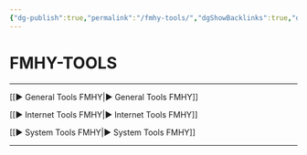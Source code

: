 ```yaml
---
{"dg-publish":true,"permalink":"/fmhy-tools/","dgShowBacklinks":true,"dgShowLocalGraph":true}
---
```



# FMHY-TOOLS

---

[[► General Tools FMHY|► General Tools FMHY]]

[[► Internet Tools FMHY|► Internet Tools FMHY]]

[[► System Tools FMHY|► System Tools FMHY]]

---